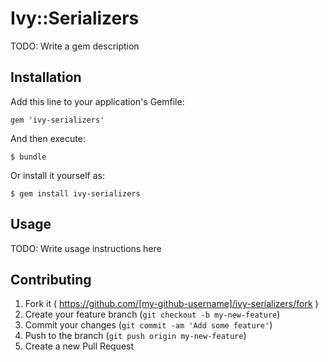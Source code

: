 # Ivy::Serializers

TODO: Write a gem description

## Installation

Add this line to your application's Gemfile:

    gem 'ivy-serializers'

And then execute:

    $ bundle

Or install it yourself as:

    $ gem install ivy-serializers

## Usage

TODO: Write usage instructions here

## Contributing

1. Fork it ( https://github.com/[my-github-username]/ivy-serializers/fork )
2. Create your feature branch (`git checkout -b my-new-feature`)
3. Commit your changes (`git commit -am 'Add some feature'`)
4. Push to the branch (`git push origin my-new-feature`)
5. Create a new Pull Request
